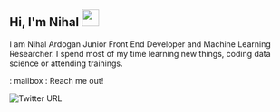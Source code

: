 ## Hi, I'm Nihal <img src="https://user-images.githubusercontent.com/1303154/88677602-1635ba80-d120-11ea-84d8-d263ba5fc3c0.gif" width="30px">
I am Nihal Ardogan Junior Front End Developer and Machine Learning Researcher. I spend most of my time learning new things, coding data science or attending trainings.

: mailbox : Reach me out!

![Twitter URL](https://img.shields.io/twitter/url?color=white&label=%40nihalino&logoColor=blue&style=social&url=https%3A%2F%2Ftwitter.com%2Fnihalino)